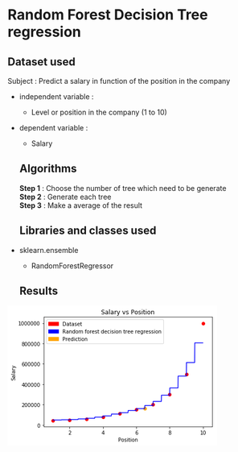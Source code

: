 # Random Forest Decision Tree regression 
 
 ## Dataset used
 
 Subject : Predict a salary in function of the position in the company

- independent variable :
  - Level or position in the company (1 to 10)
- dependent variable :
  - Salary
  
  ## Algorithms
  
  **Step 1** : Choose the number of tree which need to be generate<br>
  **Step 2** : Generate each tree<br>
  **Step 3** : Make a average of the result<br> 
  
  ## Libraries and classes used 
- sklearn.ensemble 
  - RandomForestRegressor
  
  ## Results 
  
 ![Random forest regression](https://github.com/MarineChap/Machine_Learning/blob/master/Regression/Section%209%20-%20Random%20Forest%20Regression/Random_Forest_Decision_Tree.png)
